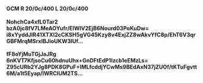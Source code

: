 #### GCM R 20/0c/400 L 20/0c/400
**NohchCa4xfL0Tar2**<br/>**bzA0jc8fV7LMeAOYufr/EIWlV2EjB6Nourd03PoKuDw=**<br/>**i8xYyddJlR41XTXl2cCKSH5gVG45Kzy8v4ExjZZ8wAkvYfC8p/EhT6V3qrGBFMrqMSrxlBJioUKW3lUf...**<br/><br/>
**fF8oYjMuTGjJaJRg**<br/>**6nKVT7KfjsoCu60hdnuUhx+GnDFtEdP1lzcb1eEMzLs=**<br/>**Z95cURb2YJg8PDK8GPuF+IMLfcddjYCwMs9BEdAxN37jZUOf/tKTuFgvtt6M/a1t5Eyap/lWRCIUM2TS...**